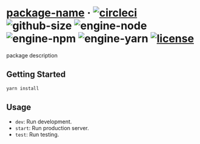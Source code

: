 # [package-name][website] · <!-- badges.start -->[![circleci][circleci-image]][circleci-link] ![github-size][github-size-image] ![engine-node][engine-node-image] ![engine-npm][engine-npm-image] ![engine-yarn][engine-yarn-image] [![license][license-image]][license-link]

[circleci-image]: https://img.shields.io/circleci/project/github/mikojs/core/master.svg
[circleci-link]: https://circleci.com/gh/mikojs/core
[github-size-image]: https://img.shields.io/github/repo-size/mikojs/core.svg
[engine-node-image]: https://img.shields.io/badge/node-%3E=%20node%20version-green.svg
[engine-npm-image]: https://img.shields.io/badge/npm-%3E=%20npm%20version-green.svg
[engine-yarn-image]: https://img.shields.io/badge/yarn-%3E=%20yarn%20version-green.svg
[license-image]: https://img.shields.io/github/license/mikojs/core.svg
[license-link]: ./LICENSE

<!-- badges.end -->

[website]: http://mikojs/package-homepage

package description

## Getting Started

```sh
yarn install
```

## Usage

- `dev`: Run development.
- `start`: Run production server.
- `test`: Run testing.
